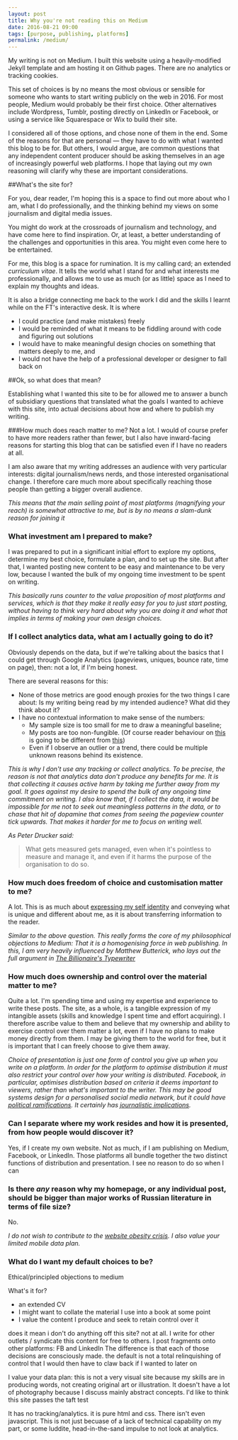 ```yaml
---
layout: post
title: Why you're not reading this on Medium
date: 2016-08-21 09:00
tags: [purpose, publishing, platforms]
permalink: /medium/
---
```

My writing is not on Medium. I built this website using a heavily-modified Jekyll template and am hosting it on Github pages. There are no analytics or tracking cookies. 

This set of choices is by no means the most obvious or sensible for someone who wants to start writing publicly on the web in 2016. For most people, Medium would probably be their first choice. Other alternatives include Wordpress, Tumblr, posting directly on LinkedIn or Facebook, or using a service like Squarespace or Wix to build their site.

I considered all of those options, and chose none of them in the end. Some of the reasons for that are personal &mdash; they have to do with what I wanted this blog to be for. But others, I would argue, are common questions that any independent content producer should be asking themselves in an age of increasingly powerful web platforms. I hope that laying out my own reasoning will clarify why these are important considerations.  

##What's the site for?

For you, dear reader, I'm hoping this is a space to find out more about who I am, what I do professionally, and the thinking behind my views on some journalism and digital media issues. 

You might do work at the crossroads of journalism and technology, and have come here to find inspiration. Or, at least, a better understanding of the challenges and opportunities in this area. You might even come here to be entertained. 

For me, this blog is a space for rumination. It is my calling card; an extended *curriculum vitae*. It tells the world what I stand for and what interests me professionally, and allows me to use as much (or as little) space as I need to explain my thoughts and ideas.

It is also a bridge connecting me back to the work I did and the skills I learnt while on the FT's interactive desk. It is where 

- I could practice (and make mistakes) freely
- I would be reminded of what it means to be fiddling around with code and figuring out solutions
- I would have to make meaningful design chocies on something that matters deeply to me, and
- I would not have the help of a professional developer or designer to fall back on

##Ok, so what does that mean?  

Establishing what I wanted this site to be for allowed me to answer a bunch of subsidiary questions that translated what the goals I wanted to achieve with this site, into actual decisions about how and where to publish my writing.

###How much does reach matter to me?
Not a lot. I would of course prefer to have more readers rather than fewer, but I also have inward-facing reasons for starting this blog that can be satisfied even if I have no readers at all. 

I am also aware that my writing addresses an audience with very particular interests: digital journalism/news nerds, and those interested organisational change. I therefore care much more about specifically reaching those people than getting a bigger overall audience. 

*This means that the main selling point of most platforms (magnifying your reach) is somewhat attractive to me, but is by no means a slam-dunk reason for joining it*

### What investment am I prepared to make?
I was prepared to put in a significant initial effort to explore my options, determine my best choice, formulate a plan, and to set up the site. But after that, I wanted posting new content to be easy and maintenance to be very low, because I wanted the bulk of my ongoing time investment to be spent on writing.

*This basically runs counter to the value proposition of most platforms and services, which is that they make it really easy for you to just start posting, without having to think very hard about why you are doing it and what that implies in terms of making your own design choices.* 

### If I collect analytics data, what am I actually going to do it?
Obviously depends on the data, but if we're talking about the basics that I could get through Google Analytics (pageviews, uniques, bounce rate, time on page), then: not a lot, if I'm being honest. 

There are several reasons for this:

- None of those metrics are good enough proxies for the two things I care about: Is my writing being read by my intended audience? What did they think about it?
- I have no contextual information to make sense of the numbers:
	- My sample size is too small for me to draw a meaningful baseline;
	- My posts are too non-fungible. (Of course reader behaviour on [this](http://www.robinkwong.com/self-help/) is going to be different from [this](http://www.robinkwong.com/history/))
	- Even if I observe an outlier or a trend, there could be multiple unknown reasons behind its existence.   

*This is why I don't use any tracking or collect analytics. To be precise, the reason is not that analytics data don't produce any benefits for me. It is that collecting it causes active harm by taking me further away from my goal. It goes against my desire to spend the bulk of any ongoing time commitment on writing. I also know that, if I collect the data, it would be impossible for me not to seek out meaningless patterns in the data, or to chase that hit of dopamine that comes from seeing the pageview counter tick upwards. That makes it harder for me to focus on writing well.*

*As Peter Drucker said:*

> What gets measured gets managed, even when it's pointless to measure and manage it, and even if it harms the purpose of the organisation to do so. 

### How much does freedom of choice and customisation matter to me?
A lot. This is as much about [expressing my self identity](https://design.blog/2016/08/17/alice-rawsthorn-on-design-and-choice/) and conveying what is unique and different about me, as it is about transferring information to the reader.

*Similar to the above question. This really forms the core of my philosophical objections to Medium: That it is a homogenising force in web publishing. In this, I am very heavily influenced by Matthew Butterick, who lays out the full argument in [The Billionaire's Typewriter](http://practicaltypography.com/billionaires-typewriter.html "The Billionaire's Typewriter")* 

### How much does ownership and control over the material matter to me? 
Quite a lot. I'm spending time and using my expertise and experience to write these posts. The site, as a whole, is a tangible expression of my intangible assets (skills and knowledge I spent time and effort acquiring). I therefore ascribe value to them and believe that my ownership and ability to exercise control over them matter a lot, even if I have no plans to make money directly from them. I may be giving them to the world for free, but it is important that I can freely choose to give them away.   

*Choice of presentation is just one form of control you give up when you write on a platform. In order for the platform to optimise distribution it must also restrict your control over how your writing is distributed. Facebook, in particular, optimises distribution based on criteria it deems important to viewers, rather than what's important to the writer. This may be good systems design for a personalised social media network, but it could have [political ramifications](http://scripting.com/liveblog/users/davewiner/2016/01/20/0900.html "Anywhere but Medium"). It certainly has [journalistic implications](http://www.nytimes.com/2016/08/28/magazine/inside-facebooks-totally-insane-unintentionally-gigantic-hyperpartisan-political-media-machine.html?_r=0).*    

### Can I separate where my work resides and how it is presented, from how people would discover it?

Yes, if I create my own website. Not as much, if I am publishing on Medium, Facebook, or LinkedIn. Those platforms all bundle together the two distinct functions of distribution and presentation. I see no reason to do so when I can  


### Is there *any* reason why my homepage, or any individual post, should be bigger than major works of Russian literature in terms of file size?

No.

*I do not wish to contribute to the [website obesity crisis](http://idlewords.com/talks/website_obesity.htm). I also value your limited mobile data plan.*

### What do I want my default choices to be?




Ethical/principled objections to medium

What's it for?

- an extended CV
- I might want to collate the material I use into a book at some point
- I value the content I produce and seek to retain control over it

does it mean i don't do anything off this site? not at all. I write for other outlets / syndicate this content for free to others. I post fragments onto other platforms: FB and LinkedIn
The difference is that each of those decisions are consciously made. the default is not a total relinquishing of control that I would then have to claw back if I wanted to later on

I value your data plan: this is not a very visual site because my skills are in producing words, not creating original art or illustration. It doesn't have a lot of photography because I discuss mainly abstract concepts. I'd like to think this site passes the taft test

It has no tracking/analytics.  it is pure html and css. There isn't even javascript.
This is not just becuase of a lack of technical capability on my part, or some luddite, head-in-the-sand impulse to not look at analytics.  

